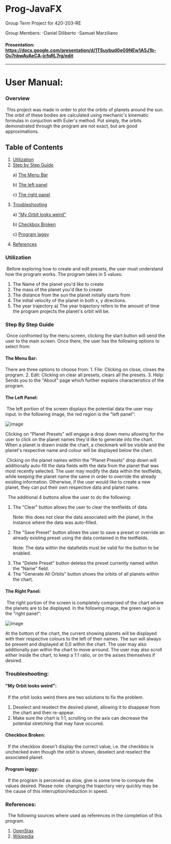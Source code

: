 # Prog-JavaFX
Group Term Project for 420-203-RE

Group Members:
-Daniel Diliberto
-Samuel Marziliano

#### Presentation: https://docs.google.com/presentation/d/1TSuybud0eG9NEw1A5J1b-Ou7nbwAyAeCA-jcfqRL7rg/edit

---

# User Manual:


### Overview

&nbsp;This project was made in order to plot the orbits of planets around the sun. The orbit of these bodies are calculated using mechanic's kinematic formulas in conjuction with Euler's method. Put simply, the orbits demonstrated through the program are not exact, but are good approximations.

## Table of Contents
1. [Utilization](#Utilization)
2. [Step by Step Guide](#Step-by-step-guide) <p>
  a) [The Menu Bar](#The-menu-bar) <p>
  b) [The left panel](#The-left-panel) <p> 
  c) [The right panel](#The-right-panel)
3. [Troubleshooting](#troubleshooting) <p>
  a) ["My Orbit looks weird"](#"My-Orbit-looks-weird") <p>
  b) [Checkbox Broken](#Checkbox-broken) <p>
  c) [Program laggy](#Program-laggy) 
4. [References](#references)

### Utilization
&nbsp;Before exploring how to create and edit presets, the user must understand how the program works. The program takes in 5 values:
  1. The Name of the planet you'd like to create
  2. The mass of the planet you'd like to create
  3. The distance from the sun the planet initially starts from
  4. The initial velocity of the planet in both x, y directions.
  5. The year trajectory
      a) The year trajectory refers to the amount of time the program projects the planet's orbit will be.
  
### Step By Step Guide

&nbsp;Once confronted by the menu screen, clicking the start button will send the user to the main screen. Once there, the user has the following options to select from:

#### The Menu Bar:
  There are three options to choose from: 
    1. File: Clicking on close, closes the program.
    2. Edit: Clicking on clear all presets, clears all the presets.
    3. Help: Sends you to the "About" page which further explains characteristics of the program.

#### The Left Panel:

&nbsp;The left portion of the screen displays the potential data the user may input. In the following image, the red region is the "left panel":<p>
![image](https://github.com/ddiliberto123/Prog-JavaFX/assets/114122493/521cdc76-be72-4041-b786-e37c09078bef) <p>
Clicking on "Planet Presets" will engage a drop down menu allowing for the user to click on the planet names they'd like to generate into the chart. When a planet is drawn inside the chart, a checkmark will be visible and the planet's respective name and colour will be displayed below the chart. <p><p>
&nbsp;Clicking on the planet names within the "Planet Presets" drop down will additionally auto-fill the data fields with the data from the planet that was most recently selected. The user may modify the data within the textfields, while keeping the planet name the same in order to override the already existing information. Otherwise, if the user would like to create a new planet, they can put their own respective data and planet name. <p>

&nbsp; The additional 4 buttons allow the user to do the following:
1. The "Clear" button allows the user to clear the textfields of data. <p>
Note: this does not clear the data associated with the planet, in the instance where the data was auto-filled.
2. The "Save Preset" button allows the user to save a preset or override an already existing preset using the data contained in the textfields. <p>
Note: The data within the datafields must be valid for the button to be enabled.
3. The "Delete Preset" button deletes the preset currently named within the "Name" field.
4. The "Generate All Orbits" button shows the orbits of all planets within the chart.

#### The Right Panel:
&nbsp;The right portion of the screen is completely comprised of the chart where the planets are to be displayed. In the following image, the green region is the "right panel":<p>
![image](https://github.com/ddiliberto123/Prog-JavaFX/assets/114122493/521cdc76-be72-4041-b786-e37c09078bef) <p>
At the bottom of the chart, the current showing planets will be displayed with their respective colours to the left of their names. The sun will always be present and displayed at 0,0 within the chart. The user may also additionally pan within the chart to move arround. The user may also scroll either inside the chart, to keep a 1:1 ratio, or on the axises themselves if desired.

### Troubleshooting:

#### "My Orbit looks weird":
&nbsp; If the orbit looks weird there are two solutions to fix the problem.
1. Deselect and reselect the desired planet, allowing it to disappear from the chart and then re-appear.
2. Make sure the chart is 1:1, scrolling on the axis can decrease the potential stretching that may have occured.

#### Checkbox Broken:
&nbsp; If the checkbox doesn't display the correct value, i.e. the checkbox is unchecked even though the orbit is shown, deselect and reselect the associated planet.

#### Program laggy:
&nbsp; If the program is perceived as slow, give is some time to compute the values desired. Please note: changing the trajectory very quickly may be the cause of this interruption/reduction in speed.

### References:
&nbsp; The following sources where used as references in the completion of this program.
1. [OpenStax](https://openstax.org/books/university-physics-volume-1/pages/13-1-newtons-law-of-universal-gravitation) 
2. [Wikipedia](https://en.wikipedia.org/wiki/Euler_method#:~:text=In%20mathematics%20and%20computational%20science,with%20a%20given%20initial%20value)

